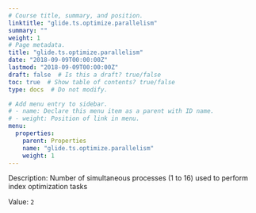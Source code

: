 ```yaml
---
# Course title, summary, and position.
linktitle: "glide.ts.optimize.parallelism"
summary: ""
weight: 1
# Page metadata.
title: "glide.ts.optimize.parallelism"
date: "2018-09-09T00:00:00Z"
lastmod: "2018-09-09T00:00:00Z"
draft: false  # Is this a draft? true/false
toc: true  # Show table of contents? true/false
type: docs  # Do not modify.

# Add menu entry to sidebar.
# - name: Declare this menu item as a parent with ID name.
# - weight: Position of link in menu.
menu:
  properties:
    parent: Properties
    name: "glide.ts.optimize.parallelism"
    weight: 1
---
```


Description: Number of simultaneous processes (1 to 16) used to perform index optimization tasks


Value: `2`